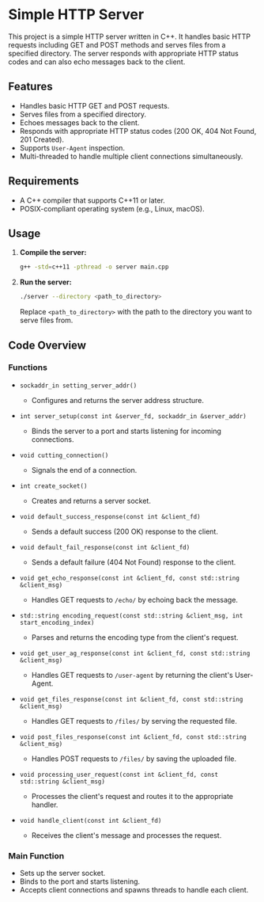 # Simple HTTP Server

This project is a simple HTTP server written in C++. It handles basic HTTP requests including GET and POST methods and serves files from a specified directory. The server responds with appropriate HTTP status codes and can also echo messages back to the client.

## Features

- Handles basic HTTP GET and POST requests.
- Serves files from a specified directory.
- Echoes messages back to the client.
- Responds with appropriate HTTP status codes (200 OK, 404 Not Found, 201 Created).
- Supports `User-Agent` inspection.
- Multi-threaded to handle multiple client connections simultaneously.

## Requirements

- A C++ compiler that supports C++11 or later.
- POSIX-compliant operating system (e.g., Linux, macOS).

## Usage

1. **Compile the server:**

    ```sh
    g++ -std=c++11 -pthread -o server main.cpp
    ```

2. **Run the server:**

    ```sh
    ./server --directory <path_to_directory>
    ```

    Replace `<path_to_directory>` with the path to the directory you want to serve files from.

## Code Overview

### Functions

- `sockaddr_in setting_server_addr()`
  - Configures and returns the server address structure.

- `int server_setup(const int &server_fd, sockaddr_in &server_addr)`
  - Binds the server to a port and starts listening for incoming connections.

- `void cutting_connection()`
  - Signals the end of a connection.

- `int create_socket()`
  - Creates and returns a server socket.

- `void default_success_response(const int &client_fd)`
  - Sends a default success (200 OK) response to the client.

- `void default_fail_response(const int &client_fd)`
  - Sends a default failure (404 Not Found) response to the client.

- `void get_echo_response(const int &client_fd, const std::string &client_msg)`
  - Handles GET requests to `/echo/` by echoing back the message.

- `std::string encoding_request(const std::string &client_msg, int start_encoding_index)`
  - Parses and returns the encoding type from the client's request.

- `void get_user_ag_response(const int &client_fd, const std::string &client_msg)`
  - Handles GET requests to `/user-agent` by returning the client's User-Agent.

- `void get_files_response(const int &client_fd, const std::string &client_msg)`
  - Handles GET requests to `/files/` by serving the requested file.

- `void post_files_response(const int &client_fd, const std::string &client_msg)`
  - Handles POST requests to `/files/` by saving the uploaded file.

- `void processing_user_request(const int &client_fd, const std::string &client_msg)`
  - Processes the client's request and routes it to the appropriate handler.

- `void handle_client(const int &client_fd)`
  - Receives the client's message and processes the request.

### Main Function

- Sets up the server socket.
- Binds to the port and starts listening.
- Accepts client connections and spawns threads to handle each client.